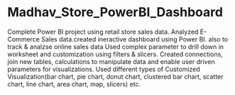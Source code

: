 # Madhav_Store_PowerBI_Dashboard
Complete Power BI project using retail store sales data.
Analyzed E-Commerce Sales data.created ineractive dashboard using Power BI. also to track & analzse online sales data Used complex parameter to drill down in worksheet and customization using filters & slicers.
Created connections, join new tables, calculations to manipulate data and enable user driven parameters for visualizations.
Used different types of Customized Visualization(bar chart, pie chart, donut chart, clustered bar chart, scatter chart, line chart, area chart, map, slicers) etc.
